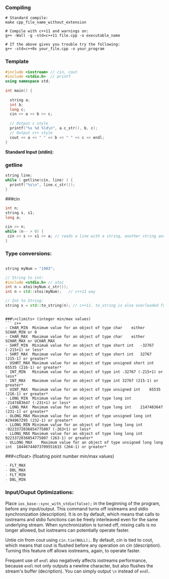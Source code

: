 ### Compiling 
``` shell
# Standard compile:
make cpp_file_name_without_extension

# Compile with c++11 and warnings on:
g++ -Wall -g -std=c++11 file.cpp -o executable_name

# If the above gives you trouble try the following:
g++ -std=c++0x your_file.cpp -o your_program
```
### Template

``` c++
#include <iostream> // cin, cout
#include <stdio.h>  // printf
using namespace std;
   
int main() {
 
  string a;
  int b;
  long c;
  cin >> a >> b >> c;
 
  // Output c style
  printf("%s %d %ld\n", a.c_str(), b, c);
  // Output c++ style
  cout << a << " " << b << " " << c << endl;
}
```


**Standard Input (stdin):**

### getline
``` c++
string line;
while ( getline(cin, line) ) {
  printf("%s\n", line.c_str());
}
```

###cin
``` c++
int n;
string s, s1;
long a;

cin >> n;
while (n-- > 0) {
 cin >> s >> s1 >> a; // reads a line with a string, another string and a long.
}
```
### Type conversions:

``` c++

string myNum = "1903";

// String to int:
#include <stdio.h> // atoi
int n = atoi(myNum.c_str());
int n = std::stoi(myNum);   // c++11 way 

// Int to String:
string s = std::to_string(n); // c++11. to_string is also overloaded for other primitive types

```

```

###\<climits> (integer min/max values)
``` c++
- CHAR_MIN	Minimum value for an object of type char	either SCHAR_MIN or 0
- CHAR_MAX	Maximum value for an object of type char	either SCHAR_MAX or UCHAR_MAX
- SHRT_MIN	Minimum value for an object of type short int	-32767 (-215+1) or less*
- SHRT_MAX	Maximum value for an object of type short int	32767 (215-1) or greater*
- USHRT_MAX	Maximum value for an object of type unsigned short int	65535 (216-1) or greater*
- INT_MIN	Minimum value for an object of type int	-32767 (-215+1) or less*
- INT_MAX	Maximum value for an object of type int	32767 (215-1) or greater*
- UINT_MAX	Maximum value for an object of type unsigned int	65535 (216-1) or greater*
- LONG_MIN	Minimum value for an object of type long int	-2147483647 (-231+1) or less*
- LONG_MAX	Maximum value for an object of type long int	2147483647 (231-1) or greater*
- ULONG_MAX	Maximum value for an object of type unsigned long int	4294967295 (232-1) or greater*
- LLONG_MIN	Minimum value for an object of type long long int	-9223372036854775807 (-263+1) or less*
- LLONG_MAX	Maximum value for an object of type long long int	9223372036854775807 (263-1) or greater*
- ULLONG_MAX	Maximum value for an object of type unsigned long long int	18446744073709551615 (264-1) or greater*
```

###\<cfloat> (floating point number min/max values)
``` c++
- FLT_MAX 
- DBL_MAX 
- FLT_MIN 
- DBL_MIN
```



### Input/Ouput Optimizations:

Place `ios_base::sync_with_stdio(false);` in the beginning of the program, before any input/output. This command turns off iostreams and stdio synchronization (description). It is on by default, which means that calls to iostreams and stdio functions can be freely interleaved even for the same underlying stream. When synchronization is turned off, mixing calls is no longer allowed, but iostreams can potentially operate faster.

Untie cin from cout using `cin.tie(NULL);`. By default, cin is tied to cout, which means that cout is flushed before any operation on cin (description). Turning this feature off allows iostreams, again, to operate faster.

Frequent use of `endl` also negatively affects iostreams performance, because `endl` not only outputs a newline character, but also flushes the stream's buffer (decription). You can simply output `\n` instead of `endl`.


